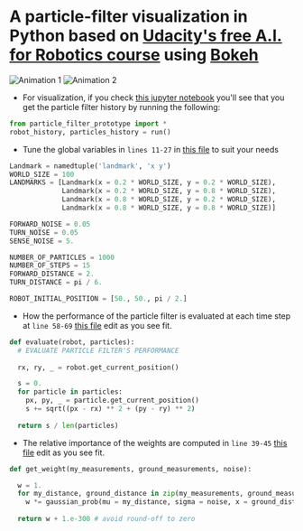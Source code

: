 # A particle-filter visualization in Python based on [Udacity's free A.I. for Robotics course](https://www.udacity.com/course/artificial-intelligence-for-robotics--cs373) using [Bokeh](bokeh.pydata.org)
![Animation 1](https://github.com/mithi/particle-filter-prototype/blob/master/docs/animation1.gif)
![Animation 2](https://github.com/mithi/particle-filter-prototype/blob/master/docs/animation2.gif)

- For visualization, if you check 
[this jupyter notebook](https://github.com/mithi/particle-filter-prototype/blob/master/visualization_only.ipynb)
you'll see that you get the particle filter history by running the following:

```python
from particle_filter_prototype import *
robot_history, particles_history = run()
```
- Tune the global variables in ```lines 11-27``` in 
[this file](https://github.com/mithi/particle-filter-prototype/blob/master/particle_filter_prototype.py)
to suit your needs

```python
Landmark = namedtuple('landmark', 'x y')
WORLD_SIZE = 100
LANDMARKS = [Landmark(x = 0.2 * WORLD_SIZE, y = 0.2 * WORLD_SIZE), 
             Landmark(x = 0.2 * WORLD_SIZE, y = 0.8 * WORLD_SIZE), 
             Landmark(x = 0.8 * WORLD_SIZE, y = 0.2 * WORLD_SIZE), 
             Landmark(x = 0.8 * WORLD_SIZE, y = 0.8 * WORLD_SIZE)]

FORWARD_NOISE = 0.05
TURN_NOISE = 0.05
SENSE_NOISE = 5.

NUMBER_OF_PARTICLES = 1000
NUMBER_OF_STEPS = 15
FORWARD_DISTANCE = 2.
TURN_DISTANCE = pi / 6. 

ROBOT_INITIAL_POSITION = [50., 50., pi / 2.]
```
- How the performance of the particle filter is evaluated at each time step at  ```line 58-69``` 
[this file](https://github.com/mithi/particle-filter-prototype/blob/master/particle_filter_prototype.py)
edit as you see fit.

```python
def evaluate(robot, particles):
  # EVALUATE PARTICLE FILTER'S PERFORMANCE
    
  rx, ry, _ = robot.get_current_position()

  s = 0.
  for particle in particles:    
    px, py, _ = particle.get_current_position()
    s += sqrt((px - rx) ** 2 + (py - ry) ** 2)
  
  return s / len(particles)
```
- The relative importance of the weights are computed in ```line 39-45```
[this file](https://github.com/mithi/particle-filter-prototype/blob/master/particle_filter_prototype.py)
edit as you see fit.

```python
def get_weight(my_measurements, ground_measurements, noise):   

  w = 1.
  for my_distance, ground_distance in zip(my_measurements, ground_measurements):
    w *= gaussian_prob(mu = my_distance, sigma = noise, x = ground_distance)
  
  return w + 1.e-300 # avoid round-off to zero
```

